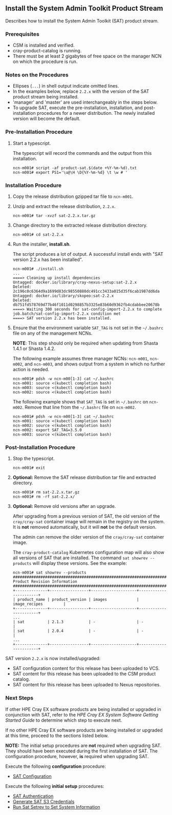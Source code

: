 ## Install the System Admin Toolkit Product Stream

Describes how to install the System Admin Toolkit (SAT) product stream.

### Prerequisites

- CSM is installed and verified.
- cray-product-catalog is running.
- There must be at least 2 gigabytes of free space on the manager NCN on which the
    procedure is run.

### Notes on the Procedures

- Ellipses (`...`) in shell output indicate omitted lines.
- In the examples below, replace `2.2.x` with the version of the SAT product stream
    being installed.
- 'manager' and 'master' are used interchangeably in the steps below.
- To upgrade SAT, execute the pre-installation, installation, and post-installation
    procedures for a newer distribution. The newly installed version will become
    the default.

### Pre-Installation Procedure

1. Start a typescript.

    The typescript will record the commands and the output from this installation.

    ```screen
    ncn-m001# script -af product-sat.$(date +%Y-%m-%d).txt
    ncn-m001# export PS1='\u@\H \D{%Y-%m-%d} \t \w # '
    ```

### Installation Procedure

1. Copy the release distribution gzipped tar file to `ncn-m001`.

2. Unzip and extract the release distribution, `2.2.x`.

    ```screen
    ncn-m001# tar -xvzf sat-2.2.x.tar.gz
    ```

3. Change directory to the extracted release distribution directory.

    ```screen
    ncn-m001# cd sat-2.2.x
    ```

4. Run the installer, **install.sh**.

    The script produces a lot of output. A successful install ends with "SAT
    version 2.2.x has been installed".

    ```screen
    ncn-m001# ./install.sh
    ...
    ====> Cleaning up install dependencies
    Untagged: docker.io/library/cray-nexus-setup:sat-2.2.x
    Deleted: 2c196c0c6364d9a1699d83dc98550880dc491cc3433a015d35f6cab1987dd6da
    Untagged: docker.io/library/skopeo:sat-2.2.x
    Deleted: db751fd578769d77b46f1011d0298857b3325e83b60d9362fb4cdabbee20678b
    ====> Waiting 300 seconds for sat-config-import-2.2.x to complete
    job.batch/sat-config-import-2.2.x condition met
    ====> SAT version 2.2.x has been installed.
    ```

5. Ensure that the environment variable `SAT_TAG` is not set in the `~/.bashrc` file
    on any of the management NCNs.

    **NOTE**: This step should only be required when updating from
    Shasta 1.4.1 or Shasta 1.4.2.

    The following example assumes three manager NCNs: `ncn-m001`, `ncn-m002`, and `ncn-m003`,
    and shows output from a system in which no further action is needed.

    ```screen
    ncn-m001# pdsh -w ncn-m00[1-3] cat ~/.bashrc
    ncn-m001: source <(kubectl completion bash)
    ncn-m003: source <(kubectl completion bash)
    ncn-m002: source <(kubectl completion bash)
    ```

    The following example shows that `SAT_TAG` is set in `~/.bashrc` on `ncn-m002`.
    Remove that line from the `~/.bashrc` file on `ncn-m002`.

    ```screen
    ncn-m001# pdsh -w ncn-m00[1-3] cat ~/.bashrc
    ncn-m001: source <(kubectl completion bash)
    ncn-m002: source <(kubectl completion bash)
    ncn-m002: export SAT_TAG=3.5.0
    ncn-m003: source <(kubectl completion bash)
    ```

### Post-Installation Procedure

1. Stop the typescript.

    ```screen
    ncn-m001# exit
    ```

2. **Optional:** Remove the SAT release distribution tar file and extracted directory.

    ```screen
    ncn-m001# rm sat-2.2.x.tar.gz
    ncn-m001# rm -rf sat-2.2.x/
    ```

3. **Optional:** Remove old versions after an upgrade.

    After upgrading from a previous version of SAT, the old version of the `cray/cray-sat`
    container image will remain in the registry on the system. It is **not** removed
    automatically, but it will **not** be the default version.

    The admin can remove the older version of the `cray/cray-sat` container image.

    The `cray-product-catalog` Kubernetes configuration map will also show all versions
    of SAT that are installed. The command `sat showrev --products` will display these
    versions. See the example:

    ```screen
    ncn-m001# sat showrev --products
    ###############################################################################
    Product Revision Information
    ###############################################################################
    +--------------+-----------------+--------------------+-----------------------+
    | product_name | product_version | images             | image_recipes         |
    +--------------+-----------------+--------------------+-----------------------+
    ...
    | sat          | 2.1.3           | -                  | -                     |
    | sat          | 2.0.4           | -                  | -                     |
    ...
    +--------------+-----------------+--------------------+-----------------------+
    ```

SAT version `2.2.x` is now installed/upgraded:

- SAT configuration content for this release has been uploaded to VCS.
- SAT content for this release has been uploaded to the CSM product catalog.
- SAT content for this release has been uploaded to Nexus repositories.

### Next Steps

If other HPE Cray EX software products are being installed or upgraded in conjunction
with SAT, refer to the *HPE Cray EX System Software Getting Started Guide* to determine
which step to execute next.

If no other HPE Cray EX software products are being installed or upgraded at this time,
proceed to the sections listed below.

**NOTE:** The initial setup procedures are **not** required when upgrading SAT.
They should have been executed during the first installation of SAT. The
configuration procedure, however, **is** required when upgrading SAT.

Execute the following **configuration** procedure:
- [SAT Configuration](#configure-sat-using-cfs)

Execute the following **initial setup** procedures:
- [SAT Authentication](#sat-authentication)
- [Generate SAT S3 Credentials](#generate-sat-s3-credentials)
- [Run Sat Setrev to Set System Information](#run-sat-setrev-to-set-system-information)
